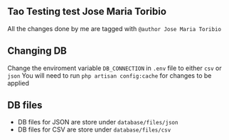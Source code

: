 ## Tao Testing test Jose Maria Toribio
All the changes done by me are tagged with `@author Jose Maria Toribio`

## Changing DB 
Change the enviroment variable `DB_CONNECTION` in `.env` file to either `csv` or `json`
You will need to run `php artisan config:cache` for changes to be applied

## DB files 
* DB files for JSON are store under `database/files/json`
* DB files for CSV are store under `database/files/csv`
